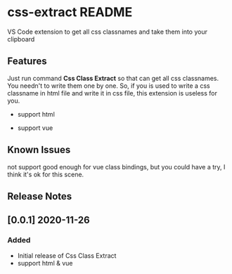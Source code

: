 # css-extract README

VS Code extension to get all css classnames and take them into your clipboard

## Features
Just run command **Css Class Extract** so that can get all css classnames. You needn't to write them one by one. So, if you is used to write a css classname in html file and write it in css file, this extension is useless for you.
- support html

- support vue

## Known Issues
not support good enough for vue class bindings, but you could have a try, I think it's ok for this scene.

## Release Notes

## [0.0.1] 2020-11-26
### Added
- Initial release of Css Class Extract
- support html & vue
